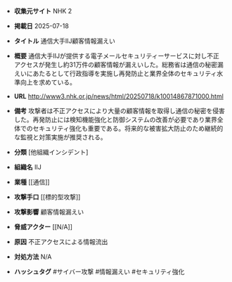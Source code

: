 - **収集元サイト**
NHK 2

- **掲載日**
2025-07-18

- **タイトル**
通信大手IIJ顧客情報漏えい

- **概要**
通信大手IIJが提供する電子メールセキュリティーサービスに対し不正アクセスが発生し約31万件の顧客情報が漏えいした。総務省は通信の秘密漏えいにあたるとして行政指導を実施し再発防止と業界全体のセキュリティ水準向上を求めている。

- **URL**
http://www3.nhk.or.jp/news/html/20250718/k10014867871000.html

- **備考**
攻撃者は不正アクセスにより大量の顧客情報を取得し通信の秘密を侵害した。再発防止には検知機能強化と防御システムの改善が必要であり業界全体でのセキュリティ強化も重要である。将来的な被害拡大防止のため継続的な監視と対策実施が推奨される。

- **分類**
[他組織インシデント]

- **組織名**
IIJ

- **業種**
[[通信]]

- **攻撃手口**
[[標的型攻撃]]

- **攻撃影響**
顧客情報漏えい

- **脅威アクター**
[[N/A]]

- **原因**
不正アクセスによる情報流出

- **対処方法**
N/A

- **ハッシュタグ**
#サイバー攻撃 #情報漏えい #セキュリティ強化
